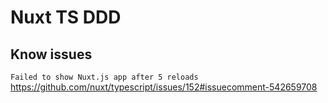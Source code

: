 # Nuxt TS DDD

## Know issues

```Failed to show Nuxt.js app after 5 reloads```
<https://github.com/nuxt/typescript/issues/152#issuecomment-542659708>
